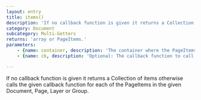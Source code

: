```yaml
---
layout: entry
title: items()
description: 'If no callback function is given it returns a Collection of items otherwise calls the given callback function for each of the PageItems in the given Document, Page, Layer or Group.'
category: Document
subcategory: Multi-Getters
returns: 'array or PageItems.'
parameters:
    - {name: container, description: 'The container where the PageItems sit in'}
    - {name: cb, description: 'Optional: The callback function to call for each PageItem. When this function returns false the loop stops. Passed arguments: item, loopCount.'}

---
```

If no callback function is given it returns a Collection of items otherwise calls the given callback function for each of the PageItems in the given Document, Page, Layer or Group.